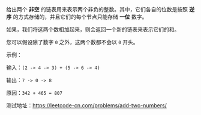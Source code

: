 给出两个 **非空** 的链表用来表示两个非负的整数。其中，它们各自的位数是按照 **逆序** 的方式存储的，并且它们的每个节点只能存储 **一位** 数字。

如果，我们将这两个数相加起来，则会返回一个新的链表来表示它们的和。

您可以假设除了数字 `0` 之外，这两个数都不会以 `0` 开头。

示例：

输入：`(2 -> 4 -> 3) + (5 -> 6 -> 4)`

输出：`7 -> 0 -> 8`

原因：`342 + 465 = 807`


测试地址：https://leetcode-cn.com/problems/add-two-numbers/